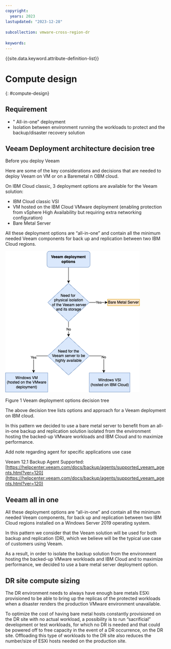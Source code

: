 ```yaml
---
copyright:
  years: 2023
lastupdated: "2023-12-28"

subcollection: vmware-cross-region-dr

keywords:
---
```

{{site.data.keyword.attribute-definition-list}}

# Compute design

{: \#compute-design}

## Requirement

- " All-in-one" deployment
- Isolation between environment running the workloads to protect and the backup/disaster recovery solution

## Veeam Deployment architecture decision tree

Before you deploy Veeam

Here are some of the key considerations and decisions that are needed to deploy Veeam on VM or on a Baremetal n OBM cloud.

On IBM Cloud classic, 3 deployment options are available for the Veeam solution:

- IBM Cloud classic VSI
- VM hosted on the IBM Cloud VMware deployment (enabling protection from vSphere High Availability but requiring extra networking configuration)
- Bare Metal Server

All these deployment options are “all-in-one” and contain all the minimum needed Veeam components for back up and replication between two IBM Cloud regions.

![A diagram of a server Description automatically generated](image/decision_tree-veeam_deployment.drawio.png)

Figure 1 Veeam deployment options decision tree

The above decision tree lists options and approach for a Veeam deployment on IBM cloud.

In this pattern we decided to use a bare metal server to benefit from an all-in-one backup and replication solution isolated from the environment hosting the backed-up VMware workloads and IBM Cloud and to maximize performance.

Add note regarding agent for specific applications use case

Veeam 12.1 Backup Agent Supported: [https://helpcenter.veeam.com/docs/backup/agents/supported_veeam_agents.html?ver=120](https://helpcenter.veeam.com/docs/backup/agents/supported_veeam_agents.html?ver=120)

## Veeam all in one

All these deployment options are “all-in-one” and contain all the minimum needed Veeam components, for back up and replication between two IBM Cloud regions installed on a Windows Server 2019 operating system.

In this pattern we consider that the Veeam solution will be used for both backup and replication (DR), which we believe will be the typical use case of customers using Veeam.

As a result, in order to isolate the backup solution from the environment hosting the backed-up VMware workloads and IBM Cloud and to maximize performance, we decided to use a bare metal server deployment option.

## DR site compute sizing

The DR environment needs to always have enough bare metals ESXi provisioned to be able to bring up the replicas of the protected workloads when a disaster renders the production VMware environment unavailable.

To optimize the cost of having bare metal hosts constantly provisioned on the DR site with no actual workload, a possibility is to run “sacrificial” development or test workloads, for which no DR is needed and that could be powered off to free capacity in the event of a DR occurrence, on the DR site. Offloading this type of workloads to the DR site also reduces the number/size of ESXi hosts needed on the production site.
